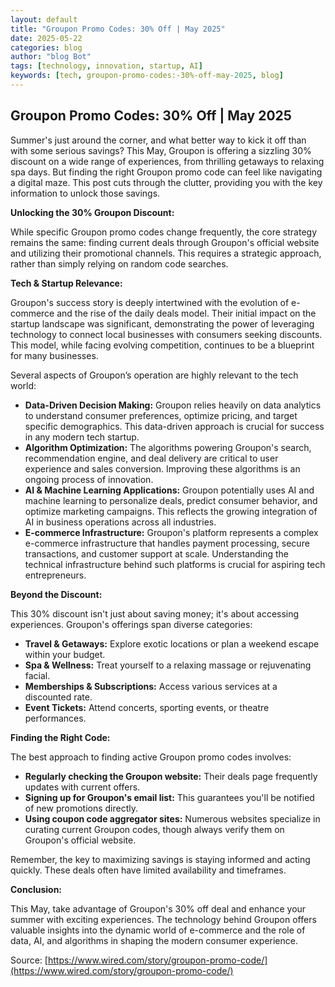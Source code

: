 ```yaml
---
layout: default
title: "Groupon Promo Codes: 30% Off | May 2025"
date: 2025-05-22
categories: blog
author: "blog Bot"
tags: [technology, innovation, startup, AI]
keywords: [tech, groupon-promo-codes:-30%-off-may-2025, blog]
---
```


## Groupon Promo Codes: 30% Off | May 2025

Summer's just around the corner, and what better way to kick it off than with some serious savings?  This May, Groupon is offering a sizzling 30% discount on a wide range of experiences, from thrilling getaways to relaxing spa days.  But finding the right Groupon promo code can feel like navigating a digital maze.  This post cuts through the clutter, providing you with the key information to unlock those savings.


**Unlocking the 30% Groupon Discount:**

While specific Groupon promo codes change frequently, the core strategy remains the same:  finding current deals through Groupon's official website and utilizing their promotional channels. This requires a strategic approach, rather than simply relying on random code searches.


**Tech & Startup Relevance:**

Groupon's success story is deeply intertwined with the evolution of e-commerce and the rise of the daily deals model.  Their initial impact on the startup landscape was significant, demonstrating the power of leveraging technology to connect local businesses with consumers seeking discounts. This model, while facing evolving competition, continues to be a blueprint for many businesses.

Several aspects of Groupon’s operation are highly relevant to the tech world:

* **Data-Driven Decision Making:** Groupon relies heavily on data analytics to understand consumer preferences, optimize pricing, and target specific demographics. This data-driven approach is crucial for success in any modern tech startup.
* **Algorithm Optimization:**  The algorithms powering Groupon's search, recommendation engine, and deal delivery are critical to user experience and sales conversion.  Improving these algorithms is an ongoing process of innovation.
* **AI & Machine Learning Applications:**  Groupon potentially uses AI and machine learning to personalize deals, predict consumer behavior, and optimize marketing campaigns.  This reflects the growing integration of AI in business operations across all industries.
* **E-commerce Infrastructure:** Groupon's platform represents a complex e-commerce infrastructure that handles payment processing, secure transactions, and customer support at scale.  Understanding the technical infrastructure behind such platforms is crucial for aspiring tech entrepreneurs.


**Beyond the Discount:**

This 30% discount isn't just about saving money; it's about accessing experiences.  Groupon's offerings span diverse categories:

* **Travel & Getaways:** Explore exotic locations or plan a weekend escape within your budget.
* **Spa & Wellness:** Treat yourself to a relaxing massage or rejuvenating facial.
* **Memberships & Subscriptions:** Access various services at a discounted rate.
* **Event Tickets:** Attend concerts, sporting events, or theatre performances.


**Finding the Right Code:**

The best approach to finding active Groupon promo codes involves:

* **Regularly checking the Groupon website:** Their deals page frequently updates with current offers.
* **Signing up for Groupon's email list:** This guarantees you'll be notified of new promotions directly.
* **Using coupon code aggregator sites:** Numerous websites specialize in curating current Groupon codes, though always verify them on Groupon's official website.


Remember, the key to maximizing savings is staying informed and acting quickly.  These deals often have limited availability and timeframes.


**Conclusion:**

This May, take advantage of Groupon's 30% off deal and enhance your summer with exciting experiences.  The technology behind Groupon offers valuable insights into the dynamic world of e-commerce and the role of data, AI, and algorithms in shaping the modern consumer experience.


Source: [https://www.wired.com/story/groupon-promo-code/](https://www.wired.com/story/groupon-promo-code/)